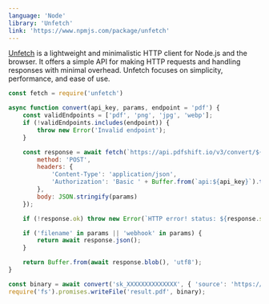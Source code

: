 ```yaml
---
language: 'Node'
library: 'Unfetch'
link: 'https://www.npmjs.com/package/unfetch'
---
```


[Unfetch](https://www.npmjs.com/package/unfetch) is a lightweight and minimalistic HTTP client for Node.js and the browser. It offers a simple API for making HTTP requests and handling responses with minimal overhead. Unfetch focuses on simplicity, performance, and ease of use.

```javascript
const fetch = require('unfetch')

async function convert(api_key, params, endpoint = 'pdf') {
    const validEndpoints = ['pdf', 'png', 'jpg', 'webp'];
    if (!validEndpoints.includes(endpoint)) {
        throw new Error('Invalid endpoint');
    }

    const response = await fetch(`https://api.pdfshift.io/v3/convert/${endpoint}`, {
        method: 'POST',
        headers: {
            'Content-Type': 'application/json',
            'Authorization': 'Basic ' + Buffer.from(`api:${api_key}`).toString('base64')
        },
        body: JSON.stringify(params)
    });

    if (!response.ok) throw new Error(`HTTP error! status: ${response.status}`);

    if ('filename' in params || 'webhook' in params) {
        return await response.json();
    }

    return Buffer.from(await response.blob(), 'utf8');
}
```

```javascript
const binary = await convert('sk_XXXXXXXXXXXXXX', { 'source': 'https://en.wikipedia.org/wiki/REST' });
require('fs').promises.writeFile('result.pdf', binary);
```
